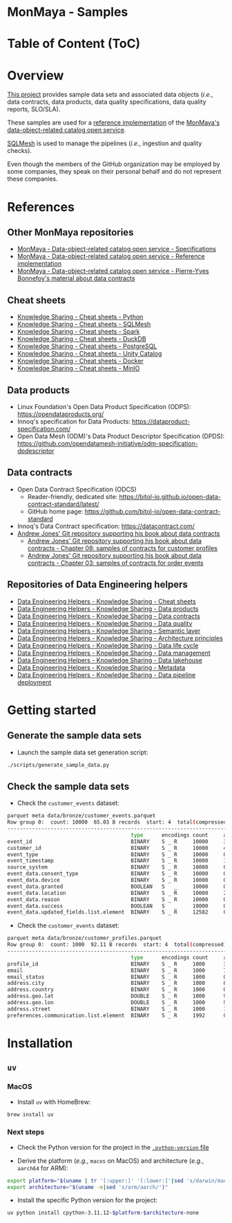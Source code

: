 MonMaya - Samples
=================

# Table of Content (ToC)


# Overview
[This project](https://github.com/monmaya/samples) provides sample
data sets and associated data objects (_i.e._, data contracts,
data products, data quality specifications, data quality reports, SLO/SLA).

These samples are used for a
[reference implementation](https://github.com/monmaya/base-impl) of the
[MonMaya's data-object-related catalog open service](https://github.com/monmaya/specifications).

[SQLMesh](https://github.com/data-engineering-helpers/ks-cheat-sheets/blob/main/data-processing/sqlmesh/README.md)
is used to manage the pipelines (_i.e._, ingestion and quality checks).

Even though the members of the GitHub organization may be employed by some
companies,
they speak on their personal behalf and do not represent these companies.

# References

## Other MonMaya repositories
* [MonMaya - Data-object-related catalog open service - Specifications](https://github.com/monmaya/specifications)
* [MonMaya - Data-object-related catalog open service - Reference implementation](https://github.com/monmaya/base-impl)
* [MonMaya - Data-object-related catalog open service - Pierre-Yves Bonnefoy's material about data contracts](https://github.com/monmaya/pyb-data-contracts)

## Cheat sheets
* [Knowledge Sharing - Cheat sheets - Python](https://github.com/data-engineering-helpers/ks-cheat-sheets/blob/main/programming/python/README.md)
* [Knowledge Sharing - Cheat sheets - SQLMesh](https://github.com/data-engineering-helpers/ks-cheat-sheets/blob/main/data-processing/sqlmesh/README.md)
* [Knowledge Sharing - Cheat sheets - Spark](https://github.com/data-engineering-helpers/ks-cheat-sheets/blob/main/data-processing/spark/README.md)
* [Knowledge Sharing - Cheat sheets - DuckDB](https://github.com/data-engineering-helpers/ks-cheat-sheets/blob/main/db/duckdb/README.md)
* [Knowledge Sharing - Cheat sheets - PostgreSQL](https://github.com/data-engineering-helpers/ks-cheat-sheets/blob/main/db/postgresql/README.md)
* [Knowledge Sharing - Cheat sheets - Unity Catalog](https://github.com/data-engineering-helpers/ks-cheat-sheets/blob/main/data-catalogs/unity-catalog/README.md)
* [Knowledge Sharing - Cheat sheets - Docker](https://github.com/data-engineering-helpers/ks-cheat-sheets/blob/main/infrastructure/docker/README.md)
* [Knowledge Sharing - Cheat sheets - MinIO](https://github.com/data-engineering-helpers/ks-cheat-sheets/blob/main/data-storage/minio/README.md)

## Data products
* Linux Foundation's Open Data Product Specification (ODPS):
  https://opendataproducts.org/
* Innoq's specification for Data Products:
  https://dataproduct-specification.com/
* Open Data Mesh (ODM)'s Data Product Descriptor Specification (DPDS):
  https://github.com/opendatamesh-initiative/odm-specification-dpdescriptor

## Data contracts
* Open Data Contract Specification (ODCS)
  * Reader-friendly, dedicated site:
  https://bitol-io.github.io/open-data-contract-standard/latest/
  * GitHub home page: https://github.com/bitol-io/open-data-contract-standard
* Innoq's Data Contract specification: https://datacontract.com/
* [Andrew Jones' Git repository supporting his book about data contracts](https://github.com/PacktPublishing/Driving-Data-Quality-with-Data-Contracts)
  * [Andrew Jones' Git repository supporting his book about data contracts - Chapter 08: samples of contracts for customer profiles](https://github.com/PacktPublishing/Driving-Data-Quality-with-Data-Contracts/tree/main/Chapter08/contracts)
  * [Andrew Jones' Git repository supporting his book about data contracts - Chapter 03: samples of contracts for order events](https://github.com/PacktPublishing/Driving-Data-Quality-with-Data-Contracts/blob/main/Chapter03/order_events.yaml)

## Repositories of Data Engineering helpers
* [Data Engineering Helpers - Knowledge Sharing - Cheat sheets](https://github.com/data-engineering-helpers/cheat-sheets)
* [Data Engineering Helpers - Knowledge Sharing - Data products](https://github.com/data-engineering-helpers/data-products)
* [Data Engineering Helpers - Knowledge Sharing - Data contracts](https://github.com/data-engineering-helpers/data-contracts)
* [Data Engineering Helpers - Knowledge Sharing - Data quality](https://github.com/data-engineering-helpers/data-quality)
* [Data Engineering Helpers - Knowledge Sharing - Semantic layer](https://github.com/data-engineering-helpers/semantic-layer)
* [Data Engineering Helpers - Knowledge Sharing - Architecture principles](https://github.com/data-engineering-helpers/architecture-principles)
* [Data Engineering Helpers - Knowledge Sharing - Data life cycle](https://github.com/data-engineering-helpers/data-life-cycle)
* [Data Engineering Helpers - Knowledge Sharing - Data management](https://github.com/data-engineering-helpers/data-management)
* [Data Engineering Helpers - Knowledge Sharing - Data lakehouse](https://github.com/data-engineering-helpers/data-lakehouse)
* [Data Engineering Helpers - Knowledge Sharing - Metadata](https://github.com/data-engineering-helpers/metadata)
* [Data Engineering Helpers - Knowledge Sharing - Data pipeline deployment](https://github.com/data-engineering-helpers/data-pipeline-deployment)

# Getting started

## Generate the sample data sets
* Launch the sample data set generation script:
```bash
./scripts/generate_sample_data.py
```

## Check the sample data sets
* Check the `customer_events` dataset:
```bash
parquet meta data/bronze/customer_events.parquet
Row group 0:  count: 10000  65.03 B records  start: 4  total(compressed): 635.017 kB total(uncompressed):832.905 kB
--------------------------------------------------------------------------------
                                        type      encodings count     avg size   nulls   min / max
event_id                                BINARY    S _ R     10000     37.87 B    0       "000034d1-a65c-47e9-8d08-4..." / "ffff44ef-18b6-4721-a6ec-5..."
customer_id                             BINARY    S _ R     10000     4.91 B     0       "004551b2-f7bc-48bf-be40-3..." / "ffac0e4c-36ab-4f0a-9e65-a..."
event_type                              BINARY    S _ R     10000     0.27 B     0       "consent_update" / "profile_update"
event_timestamp                         BINARY    S _ R     10000     17.36 B    0       "2025-03-14T18:25:17.957381" / "2025-04-13T18:22:41.992481"
source_system                           BINARY    S _ R     10000     0.26 B     0       "api" / "web"
event_data.consent_type                 BINARY    S _ R     10000     0.32 B     7572    "analytics" / "marketing"
event_data.device                       BINARY    S _ R     10000     0.32 B     7451    "desktop" / "tablet"
event_data.granted                      BOOLEAN   S   _     10000     0.28 B     7572    "false" / "true"
event_data.location                     BINARY    S _ R     10000     2.06 B     7451    "Adam" / "Étiennedan"
event_data.reason                       BINARY    S _ R     10000     0.33 B     7437    "system_update" / "verification"
event_data.success                      BOOLEAN   S   _     10000     0.28 B     7451    "false" / "true"
event_data.updated_fields.list.element  BINARY    S _ R     12582     0.63 B     7437    "address" / "preferences"
```

* Check the `customer_events` dataset:
```bash
parquet meta data/bronze/customer_profiles.parquet
Row group 0:  count: 1000  92.11 B records  start: 4  total(compressed): 89.954 kB total(uncompressed):126.688 kB
--------------------------------------------------------------------------------
                                        type      encodings count     avg size   nulls   min / max
profile_id                              BINARY    S _ R     1000      37.84 B    0       "004551b2-f7bc-48bf-be40-3..." / "ffac0e4c-36ab-4f0a-9e65-a..."
email                                   BINARY    S _ R     1000      12.23 B    0       "adamlaure@example.com" / "zrousseau@example.com"
email_status                            BINARY    S _ R     1000      0.36 B     0       "invalid" / "verified"
address.city                            BINARY    S _ R     1000      8.75 B     0       "Albert-sur-Jean" / "ÉtienneVille"
address.country                         BINARY    S _ R     1000      0.08 B     0       "France" / "France"
address.geo.lat                         DOUBLE    S _ R     1000      9.35 B     0       "-89.763624" / "89.8002425"
address.geo.lon                         DOUBLE    S _ R     1000      9.35 B     0       "-179.955893" / "179.97228"
address.street                          BINARY    S _ R     1000      13.31 B    0       "1, avenue Agnès Boutin" / "rue Étienne Fleury"
preferences.communication.list.element  BINARY    S _ R     1992      0.43 B     0       "email" / "sms"
```

# Installation

## `uv`

### MacOS
* Install `uv` with HomeBrew:
```bash
brew install uv
```

### Next steps
* Check the Python version for the project in the
  [`.python-version` file](https://github.com/monmaya/pyb-data-contracts/blob/main/.python-version)

* Derive the platform (_e.g._, `macos` on MacOS) and architecture (_e.g._,
  `aarch64` for ARM):
```bash
export platform="$(uname | tr '[:upper:]' '[:lower:]'|sed 's/darwin/macos/')"
export architecture="$(uname -m|sed 's/arm/aarch/')"
```

* Install the specific Python version for the project:
```bash
uv python install cpython-3.11.12-$platform-$architecture-none
```


